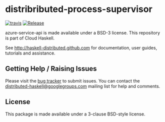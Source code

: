 # distribributed-process-supervisor
[![travis](https://secure.travis-ci.org/haskell-distributed/distributed-process-supervisor.png)](http://travis-ci.org/haskell-distributed/distributed-process-supervisor)
[![Release](https://img.shields.io/hackage/v/distributed-process-supervisor.svg)](http://hackage.haskell.org/package/distributed-process-supervisor)

azure-service-api is made available under a BSD-3 license.
This repository is part of Cloud Haskell.

See http://haskell-distributed.github.com for documentation, user guides,
tutorials and assistance.

## Getting Help / Raising Issues

Please visit the [bug tracker](https://github.com/haskell-distributed/distributed-process-supervisor/issues) to submit issues. You can contact the distributed-haskell@googlegroups.com mailing list for help and comments.

## License

This package is made available under a 3-clause BSD-style license.
